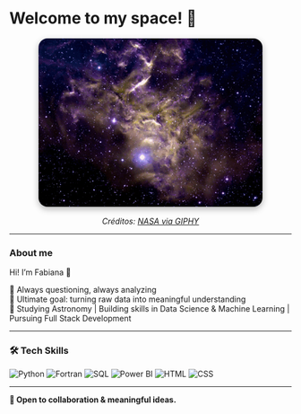 #  Welcome to my space! 📡

<div align="center">
  <img src="assets/galaxiesGIF.gif" width="400px" alt="Cosmos" style="border-radius: 16px; box-shadow: 0 4px 12px rgba(0,0,0,0.3);">
</div>

<p align="center">
  <em>Créditos: <a href="https://media4.giphy.com/media/v1.Y2lkPTc5MGI3NjExcXE2YzA5aWV6ZTZvdHBsaGVkOWRybnI4bGh4Y2YxeWYwYjNsdXM0diZlcD12MV9pbnRlcm5hbF9naWZfYnlfaWQmY3Q9Zw/HgkJYVPchxDHO/giphy.gif">NASA via GIPHY</a></em>
</p>

---

### About me  

Hi! I’m Fabiana 👋

🔭 Always questioning, always analyzing  
🎯 Ultimate goal: turning raw data into meaningful understanding     
🧠 Studying Astronomy | Building skills in Data Science & Machine Learning | Pursuing Full Stack Development  

---

### 🛠 Tech Skills  
![Python](https://img.shields.io/badge/-Python-3776AB?logo=python&logoColor=white&style=flat)
![Fortran](https://img.shields.io/badge/-Fortran-734F96?logo=fortran&logoColor=white&style=flat)
![SQL](https://img.shields.io/badge/-MySQL-4479A1?logo=mysql&logoColor=white&style=flat)
![Power BI](https://img.shields.io/badge/-Power%20BI-F2C811?logo=powerbi&logoColor=black&style=flat)
![HTML](https://img.shields.io/badge/-HTML-E34F26?logo=html5&logoColor=white&style=flat)
![CSS](https://img.shields.io/badge/-CSS-1572B6?logo=css3&logoColor=white&style=flat)

---

**🤝 Open to collaboration & meaningful ideas.**  
